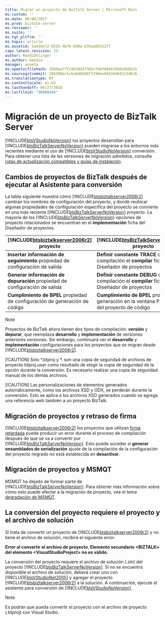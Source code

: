 ```yaml
---
title: Migrar un proyecto de BizTalk Server | Microsoft Docs
ms.custom: ''
ms.date: 06/08/2017
ms.prod: biztalk-server
ms.reviewer: ''
ms.suite: ''
ms.tgt_pltfrm: ''
ms.topic: article
ms.assetid: 5a4dde72-6555-4bf6-b90e-676aa65312ff
caps.latest.revision: 23
author: MandiOhlinger
ms.author: mandia
manager: anneta
ms.openlocfilehash: 35b0aa77fc9b30d3f365cf48f084b7d46bdbbb1b
ms.sourcegitcommit: 266308ec5c6a9d8d80ff298ee6051b4843c5d626
ms.translationtype: MT
ms.contentlocale: es-ES
ms.lasthandoff: 06/27/2018
ms.locfileid: "36989245"
---
```

# <a name="migrating-a-biztalk-server-project"></a>Migración de un proyecto de BizTalk Server
[!INCLUDE[btsVStudioNoVersion](../includes/btsvstudionoversion-md.md)] los proyectos desarrollan para [!INCLUDE[btsBizTalkServerNoVersion](../includes/btsbiztalkservernoversion-md.md)] pueden migrarse a los entornos más recientes mediante el uso de [!INCLUDE[btsVStudioNoVersion](../includes/btsvstudionoversion-md.md)] conversión. Para obtener una lista de las versiones de migración admitidos, consulte [rutas de actualización compatibles y guías de instalación](http://social.technet.microsoft.com/wiki/contents/articles/28554.biztalk-server-supported-upgrade-paths-and-installation-guides.aspx).  

## <a name="biztalk-project-changes-after-running-the-conversion-wizard"></a>Cambios de proyectos de BizTalk después de ejecutar al Asistente para conversión  
 La tabla siguiente muestra cómo [!INCLUDE[btsbiztalkserver2006r2](../includes/btsbiztalkserver2006r2-md.md)] cambian los nombres de configuración del proyecto, y donde reubicar algunas propiedades de configuración específica del proyecto se convierte en una más reciente [!INCLUDE[btsBizTalkServerNoVersion](../includes/btsbiztalkservernoversion-md.md)] proyecto. La mayoría de los [!INCLUDE[btsBizTalkServerNoVersion](../includes/btsbiztalkservernoversion-md.md)]-opciones de proyecto relacionados se encuentran en el **implementación** ficha del Diseñador de proyectos.  


| [!INCLUDE[btsbiztalkserver2006r2](../includes/btsbiztalkserver2006r2-md.md)] proyecto | [!INCLUDE[btsBizTalkServerNoVersion](../includes/btsbiztalkservernoversion-md.md)] proyecto |
|--------------------------------------------------------------------------------------|--------------------------------------------------------------------------------------------|
|             **Insertar información de seguimiento** propiedad de configuración de salida             |      **Definir constante TRACE** opción de compilación el **compilar** ficha del Diseñador de proyectos       |
|           **Generar información de depuración** propiedad de configuración de salida           |      **Definir constante DEBUG** opción de compilación el **compilar** ficha del Diseñador de proyectos       |
|              **Cumplimiento de BPEL** propiedad de configuración de generación de código              |       **Cumplimiento de BPEL** propiedad de generación en la ventana Propiedades del proyecto de código        |

> [!NOTE]
>  Proyectos de BizTalk ahora tienen dos tipos de compilación: **versión** y **depurar**, que reemplaza **desarrollo** y **implementación** de versiones anteriores versiones. Sin embargo, continuará ver el **desarrollo** y **implementación** configuraciones para los proyectos que se migran desde [!INCLUDE[btsbiztalkserver2006r2](../includes/btsbiztalkserver2006r2-md.md)].  
> 
> [!CAUTION]
>  Solo *.btproj y \*. son una copia de seguridad de archivos de proyecto btproj.user como resultado de elegir la copia de seguridad de la opción durante la conversión. Es necesario realizar una copia de seguridad manual de los demás archivos.  
> 
> [!CAUTION]
>  Las personalizaciones de elementos generados automáticamente, como los archivos XSD y ODX, se perderán durante la conversión. Esto se aplica a los archivos XSD generados cuando se agrega una referencia web también a un proyecto BizTalk.  

## <a name="project-migration-and-delay-signing"></a>Migración de proyectos y retraso de firma  
 [!INCLUDE[btsbiztalkserver2006r2](../includes/btsbiztalkserver2006r2-md.md)] los proyectos que utilizan [firma retardada](http://go.microsoft.com/fwlink/p/?LinkId=140992) puede producir un error durante el proceso de compilación después de que se va a convertir por [!INCLUDE[btsBizTalkServerNoVersion](../includes/btsbiztalkservernoversion-md.md)]. Esto puede suceder si **generar ensamblados de serialización** ajuste de la compilación de la configuración del proyecto migrado no está establecida en **desactivar**.  

## <a name="project-migration-and-msmqt"></a>Migración de proyectos y MSMQT  
 MSMQT ha dejado de formar parte de [!INCLUDE[btsBizTalkServerNoVersion](../includes/btsbiztalkservernoversion-md.md)]. Para obtener más información sobre cómo esto puede afectar a la migración de proyecto, vea el tema [degradación de MSMQT](../core/msmqt-deprecation.md).  

## <a name="project-conversion-requires-the-project-and-solution-file"></a>La conversión del proyecto requiere el proyecto y el archivo de solución  
 Si trata de convertir un proyecto de [!INCLUDE[btsbiztalkserver2006r2](../includes/btsbiztalkserver2006r2-md.md)] y no tiene el archivo de solución, recibirá el siguiente error:  

 **Error al convertir el archivo de proyecto. Elemento secundario \<BIZTALK\> del elemento \<VisualStudioProject\> no es válido.**  

 La conversión del proyecto requiere el archivo de solución (.sln) del proyecto [!INCLUDE[btsBizTalkServerNoVersion](../includes/btsbiztalkservernoversion-md.md)]. Si no se encuentra disponible el archivo de solución, deberá crear uno con [!INCLUDE[btsVStudioNet2005](../includes/btsvstudionet2005-md.md)] y agregar el proyecto [!INCLUDE[btsbiztalkserver2006r2](../includes/btsbiztalkserver2006r2-md.md)] a la solución. A continuación, ejecute el asistente para conversión de [!INCLUDE[btsVStudioNoVersion](../includes/btsvstudionoversion-md.md)].  

> [!NOTE]
>  Es podrán que pueda convertir el proyecto con el archivo de proyecto (.btproj) con Visual Studio.